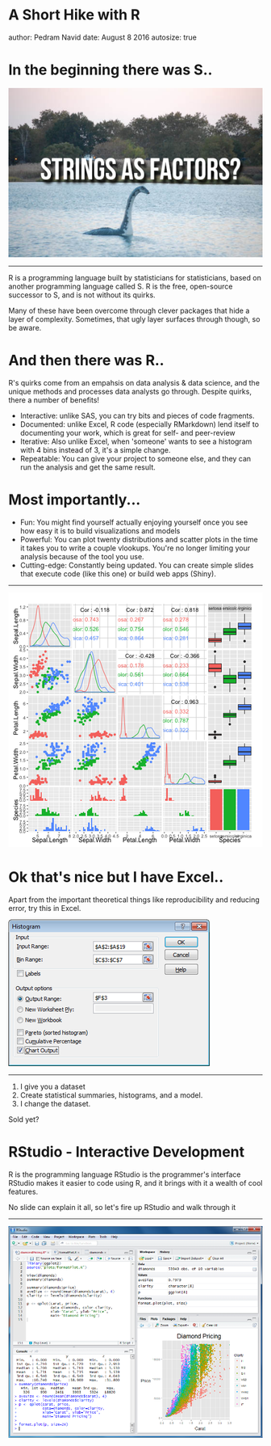 A Short Hike with R
========================================================
author: Pedram Navid
date: August 8 2016
autosize: true

In the beginning there was S..
========================================================

![StringsAsFactors Monster](img/loch_ness_factor.jpg)

***

R is a programming language built by statisticians for statisticians, 
based on another programming language called S. R is the free, open-source 
successor to S, and is not without its quirks.

Many of these have been overcome through clever packages
that hide a layer of complexity. Sometimes, that ugly layer
surfaces through though, so be aware. 

And then there was R..
========================================================

R's quirks come from an empahsis on data analysis & data science, and
the unique methods and processes data analysts go through. Despite quirks,
there a number of benefits! 

* Interactive: unlike SAS, you can try bits and pieces of code fragments.
* Documented: unlike Excel, R code (especially RMarkdown) lend itself to 
documenting your work, which is great for self- and peer-review
* Iterative: Also unlike Excel, when 'someone' wants to see a histogram with 4 
bins instead of 3, it's a simple change.
* Repeatable: You can give your project to someone else, and they can run the
analysis and get the same result. 

Most importantly...
========================================================
* Fun: You might find yourself actually enjoying yourself once you see how
easy it is to build visualizations and models
* Powerful: You can plot twenty distributions and scatter plots in the time
it takes you to write a couple vlookups. You're no longer limiting your analysis
because of the tool you use.
* Cutting-edge: Constantly being updated. You can create simple slides that 
execute code (like this one) or build web apps (Shiny).

*** 

![plot of chunk unnamed-chunk-1](Quick_Start-figure/unnamed-chunk-1-1.png)

Ok that's nice but I have Excel..
========================================================
Apart from the important theoretical things like reproducibility and reducing
error, try this in Excel.

![Histogram in Excel](img/excel_histogram.png)

*** 

1. I give you a dataset
2. Create statistical summaries, histograms, and a model.
3. I change the dataset.

Sold yet?

RStudio - Interactive Development
========================================================

R is the programming language
RStudio is the programmer's interface
RStudio makes it easier to code using R, and it brings with it
a wealth of cool features. 

No slide can explain it all, so let's fire up RStudio and walk through it
*** 
![RStudio GUI](img/rstudio-windows.png)

